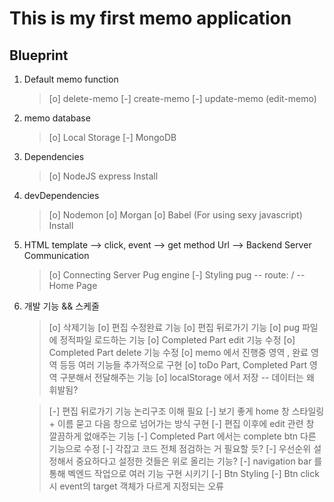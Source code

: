 # This is my first memo application

## Blueprint

1. Default memo function
    > [o] delete-memo
    > [-] create-memo
    > [-] update-memo (edit-memo)

2. memo database 
    > [o] Local Storage
    > [-] MongoDB

3. Dependencies
    > [o] NodeJS express Install

4. devDependencies
    > [o] Nodemon
    > [o] Morgan 
    > [o] Babel (For using sexy javascript) Install

5. HTML template --> click, event --> get method Url --> Backend Server Communication 
   > [o] Connecting Server Pug engine
   > [-] Styling pug -- route: / -- Home Page

6. 개발 기능 && 스케줄
   > [o] 삭제기능
   > [o] 편집 수정완료 기능
   > [o] 편집 뒤로가기 기능
   > [o] pug 파일에 정적파일 로드하는 기능
   > [o] Completed Part edit 기능 수정
   > [o] Completed Part delete 기능 수정
   > [o] memo 에서 진행중 영역 , 완료 영역 등등 여러 기능들 추가적으로 구현
   > [o] toDo Part, Completed Part 영역 구분해서 전달해주는 기능
   > [o] localStorage 에서 저장 -- 데이터는 왜 휘발됨?

   > [-] 편집 뒤로가기 기능 논리구조 이해 필요
   > [-] 보기 좋게 home 창 스타일링 + 이름 묻고 다음 창으로 넘어가는 방식 구현
   > [-] 편집 이후에 edit 관련 창 깔끔하게 없애주는 기능
   > [-] Completed Part 에서는 complete btn 다른 기능으로 수정
   > [-] 각잡고 코드 전체 점검하는 거 필요할 듯?
   > [-] 우선순위 설정해서 중요하다고 설정한 것들은 위로 올리는 기능?
   > [-] navigation bar 를 통해 벡엔드 작업으로 여러 기능 구현 시키기
   > [-] Btn Styling
   > [-] Btn click시 event의 target 객체가 다르게 지정되는 오류